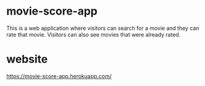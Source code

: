 # movie-score-app
This is a web application where visitors can search for a movie and they can rate that movie. Visitors can also see movies that were already rated. 

# website
https://movie-score-app.herokuapp.com/
